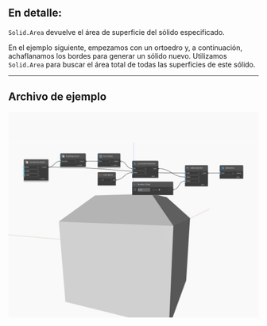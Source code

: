 ## En detalle:
`Solid.Area` devuelve el área de superficie del sólido especificado.

En el ejemplo siguiente, empezamos con un ortoedro y, a continuación, achaflanamos los bordes para generar un sólido nuevo. Utilizamos `Solid.Area` para buscar el área total de todas las superficies de este sólido.

___
## Archivo de ejemplo

![Area](./Autodesk.DesignScript.Geometry.Solid.Area_img.jpg)


